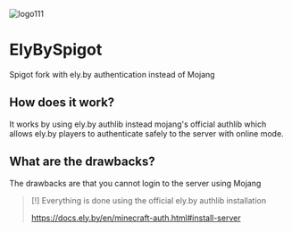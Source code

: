 ![logo111](https://github.com/user-attachments/assets/ff7cee43-4cf9-4443-b6b0-f5c961305aae)

# ElyBySpigot
Spigot fork with ely.by authentication instead of Mojang
## How does it work?
It works by using ely.by authlib instead mojang's official authlib which allows ely.by players to authenticate safely to the server with online mode.
## What are the drawbacks?
The drawbacks are that you cannot login to the server using Mojang


> [!] Everything is done using the official ely.by authlib installation
> 
> https://docs.ely.by/en/minecraft-auth.html#install-server
